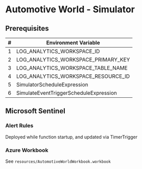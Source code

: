 # Automotive World - Simulator

##

## Prerequisites
| # | Environment Variable                |
|---|-------------------------------------|
| 1 | LOG_ANALYTICS_WORKSPACE_ID          |
| 2 | LOG_ANALYTICS_WORKSPACE_PRIMARY_KEY |
| 3 | LOG_ANALYTICS_WORKSPACE_TABLE_NAME  |
| 4 | LOG_ANALYTICS_WORKSPACE_RESOURCE_ID |
| 5 | SimulatorScheduleExpression         |
| 6 | SimulateEventTriggerScheduleExpression  |


## Microsoft Sentinel

### Alert Rules
Deployed while function startup, and updated via TimerTrigger

### Azure Workbook
See `resources/AutomotiveWorldWorkbook.workbook`
